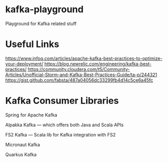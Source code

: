 # kafka-playground
Playground for Kafka related stuff
# Useful Links
https://www.infoq.com/articles/apache-kafka-best-practices-to-optimize-your-deployment/
https://blog.newrelic.com/engineering/kafka-best-practices/
https://community.cloudera.com/t5/Community-Articles/Unofficial-Storm-and-Kafka-Best-Practices-Guide/ta-p/244321
https://gist.github.com/fabsta/487a04056dc33299fb4d14c5ce6a45fc




# Kafka Consumer Libraries
Spring for Apache Kafka

Alpakka Kafka — which offers both Java and Scala APIs

FS2 Kafka — Scala lib for Kafka integration with FS2

Micronaut Kafka

Quarkus Kafka

